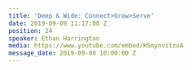```yaml
---
title: 'Deep & Wide: Connect>Grow>Serve'
date: 2019-09-09 11:17:00 Z
position: 24
speaker: Ethan Harrington
media: https://www.youtube.com/embed/HSmynvitzoA
message_date: 2019-09-08 10:00:00 Z
---
```



